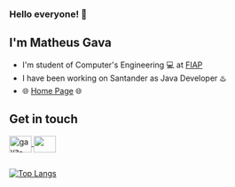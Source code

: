 ### Hello everyone! 👊
## I'm Matheus Gava
- I'm student of Computer's Engineering 💻 at [FIAP](https://www.fiap.com.br/)
- I have been working on Santander as Java Developer ♨️
- 🌐 [Home Page](https://mtgava.github.io/home_page/) 🌐

## Get in touch
<a href="https://www.linkedin.com/in/matheus-gava-silva/" target="_blank">
  <img align="center" alt="gava-linkedin" height="30" width="40" src="https://cdn.jsdelivr.net/gh/devicons/devicon/icons/linkedin/linkedin-original.svg">
</a> <a href="mailto:matheus.gava3@gmail.com" target="_blank">
  <img align="center" alt"gava-email" height="30" width="40" src="https://cdn.jsdelivr.net/gh/devicons/devicon/icons/google/google-original.svg">
</a>

## 
[![Top Langs](https://github-readme-stats.vercel.app/api/top-langs/?username=MTGava&layout=compact&theme=react)](https://github.com/MTGava/github-readme-stats)

